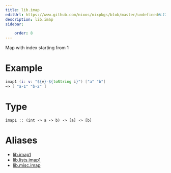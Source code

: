 ```yaml
---
title: lib.imap
editUrl: https://www.github.com/nixos/nixpkgs/blob/master/undefined#L172C11
description: lib.imap
sidebar:

    order: 8
---
```


Map with index starting from 1

# Example

```nix
imap1 (i: v: "${v}-${toString i}") ["a" "b"]
=> [ "a-1" "b-2" ]
```

# Type

```
imap1 :: (int -> a -> b) -> [a] -> [b]
```


# Aliases

- [lib.imap1](/nix-doc-comments/reference/lib/lib-imap1)
- [lib.lists.imap1](/nix-doc-comments/reference/lib/lists/lib-lists-imap1)
- [lib.misc.imap](/nix-doc-comments/reference/lib/misc/lib-misc-imap)


